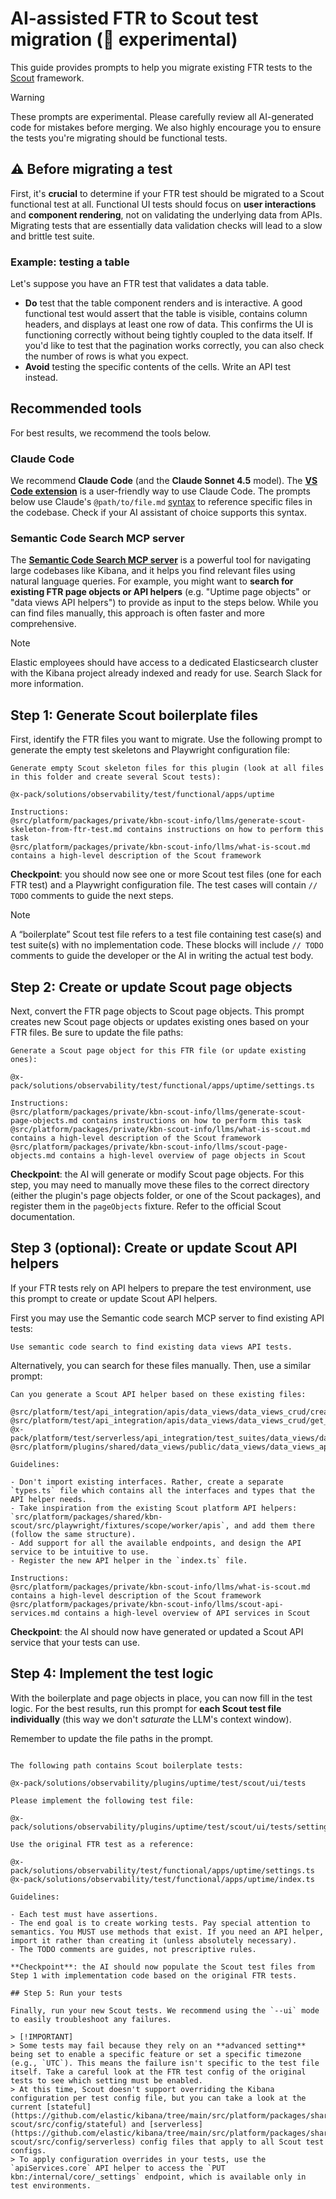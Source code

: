 # AI-assisted FTR to Scout test migration (🧪 experimental)

This guide provides prompts to help you migrate existing FTR tests to the [Scout](https://github.com/elastic/kibana/tree/main/src/platform/packages/shared/kbn-scout) framework.

> [!WARNING]
> These prompts are experimental. Please carefully review all AI-generated code for mistakes before merging. We also highly encourage you to ensure the tests you're migrating should be functional tests.

## ⚠️ Before migrating a test

First, it's **crucial** to determine if your FTR test should be migrated to a Scout functional test at all. Functional UI tests should focus on **user interactions** and **component rendering**, not on validating the underlying data from APIs. Migrating tests that are essentially data validation checks will lead to a slow and brittle test suite.

### Example: testing a table

Let's suppose you have an FTR test that validates a data table.

- **Do** test that the table component renders and is interactive. A good functional test would assert that the table is visible, contains column headers, and displays at least one row of data. This confirms the UI is functioning correctly without being tightly coupled to the data itself. If you'd like to test that the pagination works correctly, you can also check the number of rows is what you expect.
- **Avoid** testing the specific contents of the cells. Write an API test instead.

## Recommended tools

For best results, we recommend the tools below.

### Claude Code

We recommend **Claude Code** (and the **Claude Sonnet 4.5** model). The [**VS Code extension**](https://docs.claude.com/en/docs/claude-code/vs-code) is a user-friendly way to use Claude Code. The prompts below use Claude's `@path/to/file.md` [syntax](https://docs.claude.com/en/docs/claude-code/memory) to reference specific files in the codebase. Check if your AI assistant of choice supports this syntax.

### Semantic Code Search MCP server

The **[Semantic Code Search MCP server](https://github.com/elastic/semantic-code-search-mcp-server)** is a powerful tool for navigating large codebases like Kibana, and it helps you find relevant files using natural language queries. For example, you might want to **search for existing FTR page objects or API helpers** (e.g. "Uptime page objects" or "data views API helpers") to provide as input to the steps below. While you can find files manually, this approach is often faster and more comprehensive.

> [!NOTE]
> Elastic employees should have access to a dedicated Elasticsearch cluster with the Kibana project already indexed and ready for use. Search Slack for more information.

## Step 1: Generate Scout boilerplate files

First, identify the FTR files you want to migrate. Use the following prompt to generate the empty test skeletons and Playwright configuration file:

```
Generate empty Scout skeleton files for this plugin (look at all files in this folder and create several Scout tests):

@x-pack/solutions/observability/test/functional/apps/uptime

Instructions:
@src/platform/packages/private/kbn-scout-info/llms/generate-scout-skeleton-from-ftr-test.md contains instructions on how to perform this task
@src/platform/packages/private/kbn-scout-info/llms/what-is-scout.md contains a high-level description of the Scout framework
```

**Checkpoint**: you should now see one or more Scout test files (one for each FTR test) and a Playwright configuration file. The test cases will contain `// TODO` comments to guide the next steps.

> [!NOTE]
> A “boilerplate” Scout test file refers to a test file containing test case(s) and test suite(s) with no implementation code. These blocks will include `// TODO` comments to guide the developer or the AI in writing the actual test body.

## Step 2: Create or update Scout page objects

Next, convert the FTR page objects to Scout page objects. This prompt creates new Scout page objects or updates existing ones based on your FTR files. Be sure to update the file paths:

```
Generate a Scout page object for this FTR file (or update existing ones):

@x-pack/solutions/observability/test/functional/apps/uptime/settings.ts

Instructions:
@src/platform/packages/private/kbn-scout-info/llms/generate-scout-page-objects.md contains instructions on how to perform this task
@src/platform/packages/private/kbn-scout-info/llms/what-is-scout.md contains a high-level description of the Scout framework
@src/platform/packages/private/kbn-scout-info/llms/scout-page-objects.md contains a high-level overview of page objects in Scout
```

**Checkpoint**: the AI will generate or modify Scout page objects. For this step, you may need to manually move these files to the correct directory (either the plugin's page objects folder, or one of the Scout packages), and register them in the `pageObjects` fixture. Refer to the official Scout documentation.

## Step 3 (optional): Create or update Scout API helpers

If your FTR tests rely on API helpers to prepare the test environment, use this prompt to create or update Scout API helpers.

First you may use the Semantic code search MCP server to find existing API tests:

```
Use semantic code search to find existing data views API tests.
```

Alternatively, you can search for these files manually. Then, use a similar prompt:

```
Can you generate a Scout API helper based on these existing files:

@src/platform/test/api_integration/apis/data_views/data_views_crud/create_data_view/main.ts
@src/platform/test/api_integration/apis/data_views/data_views_crud/get_data_view/main.ts
@x-pack/platform/test/serverless/api_integration/test_suites/data_views/data_views_crud/create_data_view/main.ts
@src/platform/plugins/shared/data_views/public/data_views/data_views_api_client.test.ts

Guidelines:

- Don't import existing interfaces. Rather, create a separate `types.ts` file which contains all the interfaces and types that the API helper needs.
- Take inspiration from the existing Scout platform API helpers: `src/platform/packages/shared/kbn-scout/src/playwright/fixtures/scope/worker/apis`, and add them there (follow the same structure).
- Add support for all the available endpoints, and design the API service to be intuitive to use.
- Register the new API helper in the `index.ts` file.

Instructions:
@src/platform/packages/private/kbn-scout-info/llms/what-is-scout.md contains a high-level description of the Scout framework
@src/platform/packages/private/kbn-scout-info/llms/scout-api-services.md contains a high-level overview of API services in Scout
```

**Checkpoint**: the AI should now have generated or updated a Scout API service that your tests can use.

## Step 4: Implement the test logic

With the boilerplate and page objects in place, you can now fill in the test logic. For the best results, run this prompt for **each Scout test file individually** (this way we don't _saturate_ the LLM's context window).

Remember to update the file paths in the prompt.

```

The following path contains Scout boilerplate tests:

@x-pack/solutions/observability/plugins/uptime/test/scout/ui/tests

Please implement the following test file:

@x-pack/solutions/observability/plugins/uptime/test/scout/ui/tests/settings.spec.ts

Use the original FTR test as a reference:

@x-pack/solutions/observability/test/functional/apps/uptime/settings.ts
@x-pack/solutions/observability/test/functional/apps/uptime/index.ts

Guidelines:

- Each test must have assertions.
- The end goal is to create working tests. Pay special attention to semantics. You MUST use methods that exist. If you need an API helper, import it rather than creating it (unless absolutely necessary).
- The TODO comments are guides, not prescriptive rules.

**Checkpoint**: the AI should now populate the Scout test files from Step 1 with implementation code based on the original FTR tests.

## Step 5: Run your tests

Finally, run your new Scout tests. We recommend using the `--ui` mode to easily troubleshoot any failures.

> [!IMPORTANT]
> Some tests may fail because they rely on an **advanced setting** being set to enable a specific feature or set a specific timezone (e.g., `UTC`). This means the failure isn't specific to the test file itself. Take a careful look at the FTR test config of the original tests to see which setting must be enabled.
> At this time, Scout doesn't support overriding the Kibana configuration per test config file, but you can take a look at the current [stateful](https://github.com/elastic/kibana/tree/main/src/platform/packages/shared/kbn-scout/src/config/stateful) and [serverless](https://github.com/elastic/kibana/tree/main/src/platform/packages/shared/kbn-scout/src/config/serverless) config files that apply to all Scout test configs.
> To apply configuration overrides in your tests, use the `apiServices.core` API helper to access the `PUT kbn:/internal/core/_settings` endpoint, which is available only in test environments.
```
